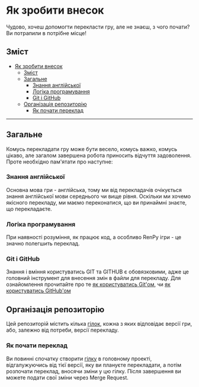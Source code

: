 # Як зробити внесок

Чудово, хочеш допомогти перекласти гру, але не знаєш, з чого почати? Ви потрапили в потрібне місце!

## Зміст

- [Як зробити внесок](#як-зробити-внесок)
   - [Зміст](#зміст)
   - [Загальне](#загальне)
     - [Знання англійської](#знання-англійської)
     - [Логіка програмування](#логіка-програмування)
     - [Git і GitHub](#git-і-github)
   - [Організація репозиторію](#організація-репозиторію)
     - [Як почати переклад](#як-почати-переклад)

---

## Загальне

Комусь перекладати гру може бути весело, комусь важко, комусь цікаво, але загалом завершена робота приносить відчуття задоволення. Проте необхідно пам'ятати про наступне:

### Знання англійської

Основна мова гри - англійська, тому ми від перекладачів очікується знання англійської мови середнього чи вище рівня. Оскільки ми хочемо якісного перекладу, ми маємо переконатися, що ви принаймні знаєте, що перекладаєте.

### Логіка програмування

При наявності розуміння, як працює код, а особливо RenPy ігри - це значно полегшить переклад.

### Git і GitHub

Знання і вміння користуватись GIT та GITHUB є обовязковими, адже це головний інструмент для внесення змін в файли для перекладу. Для ознайомлення прочитайте про те [як користуватись Git'ом](HOW-TO-GIT.md), чи [як користуватись GitHub'ом](HOW-TO-GITHUB.md)

## Організація репозиторію

Цей репозиторій містить кілька [гілок](HOW-TO-GIT.md#гілка), кожна з яких відповідає версії гри, або, залежно від потреби, версії перекладу.

### Як почати переклад

Ви повинні спочатку створити [гілку](HOW-TO-GIT.md#гілка) в головному проекті, відгалужуючись від тієї версії, яку ви плануєте перекладати, а потім розпочати переклад, вносячи зміни у цю гілку. Після завершення ви можете подати свої зміни через Merge Request.